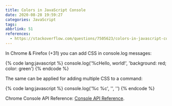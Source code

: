 ```yaml
---
title: Colors in JavaScript Console
date: 2020-08-28 19:59:27
categories: JavaScript
tags:
abbrlink: 51
references:
  - https://stackoverflow.com/questions/7505623/colors-in-javascript-console
---
```

In Chrome & Firefox (+31) you can add CSS in console.log messages:

{% code lang:javascript %}
console.log('%cHello, world!', 'background: red; color: green')
{% endcode %}

The same can be applied for adding multiple CSS to a command:

{% code lang:javascript %}
console.log('%c<str1> %c<str2>', '<css-for-str1>', '<css-for-str2>')
{% endcode %}

Chrome Console API Reference: [Console API Reference](https://developers.google.com/web/tools/chrome-devtools/console/console-write#styling_console_output_with_css).
